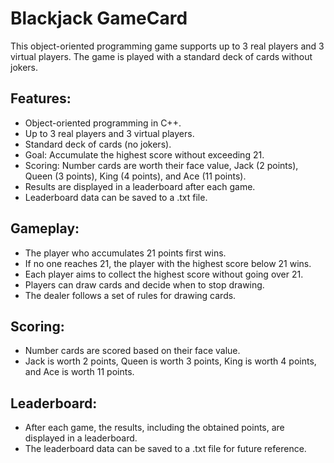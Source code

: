 # Blackjack GameCard

This object-oriented programming game supports up to 3 real players and 3 virtual players. The game is played with a standard deck of cards without jokers.

## Features:
- Object-oriented programming in C++.
- Up to 3 real players and 3 virtual players.
- Standard deck of cards (no jokers).
- Goal: Accumulate the highest score without exceeding 21.
- Scoring: Number cards are worth their face value, Jack (2 points), Queen (3 points), King (4 points), and Ace (11 points).
- Results are displayed in a leaderboard after each game.
- Leaderboard data can be saved to a .txt file.

## Gameplay:
- The player who accumulates 21 points first wins.
- If no one reaches 21, the player with the highest score below 21 wins.
- Each player aims to collect the highest score without going over 21.
- Players can draw cards and decide when to stop drawing.
- The dealer follows a set of rules for drawing cards.

## Scoring:
- Number cards are scored based on their face value.
- Jack is worth 2 points, Queen is worth 3 points, King is worth 4 points, and Ace is worth 11 points.

## Leaderboard:
- After each game, the results, including the obtained points, are displayed in a leaderboard.
- The leaderboard data can be saved to a .txt file for future reference.


